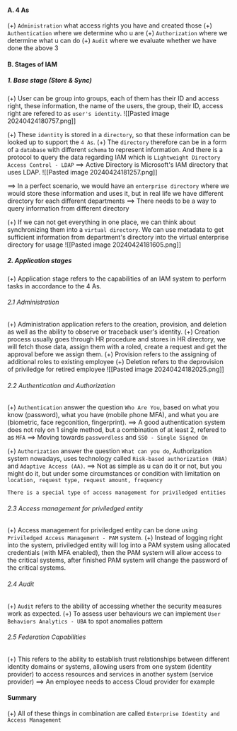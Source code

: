#### A. 4 As
(+) `Administration` what access rights you have and created those
(+) `Authentication` where we determine who u are
(+) `Authorization` where we determine what u can do
(+) `Audit` where we evaluate whether we have done the above 3

#### B. Stages of IAM
##### 1. Base stage (Store & Sync)
(+) User can be group into groups, each of them has their ID and access right, these information, the name of the users, the group, their ID, access right are refered to as `user's identity`.
![[Pasted image 20240424180757.png]]

(+) These `identity` is stored in a `directory`, so that these information can be looked up to support the `4 As`.
(+) The `directory` therefore can be in a form of a `database` with different `schema` to represent information. And there is a protocol to query the data regarding IAM which is `Lightweight Directory Access Control - LDAP`
==> Active Directory is Microsoft's IAM directory that uses LDAP.
![[Pasted image 20240424181257.png]]

==> In a perfect scenario, we would have an `enterprise directory` where we would store these information and uses it, but in real life we have different directory for each different departments ==> There needs to be a way to query information from different directory

(+) If we can not get everything in one place, we can think about synchronizing them into a `virtual directory`. We can use metadata to get sufficient information from department's directory into the virtual enterprise directory for usage
![[Pasted image 20240424181605.png]]

##### 2. Application stages
(+) Application stage refers to the capabilities of an IAM system to perform tasks in accordance to the 4 As.

###### 2.1 Administration
(+) Administration application refers to the creation, provision, and deletion as well as the ability to observe or traceback user's identity.
(+) Creation process usually goes through HR procedure and stores in HR directory, we will fetch those data, assign them with a roled, create a request and get the approval before we assign them.
(+) Provision refers to the assigning of additional roles to existing employee
(+) Deletion refers to the deprovision of priviledge for retired employee
![[Pasted image 20240424182025.png]]

###### 2.2 Authentication and Authorization
(+) `Authentication` answer the question `Who Are You`, based on what you know (password), what you have (mobile phone MFA), and what you are (biometric, face regconition, fingerprint).
==> A good authentication system does not rely on 1 single method, but a combination of at least 2, refered to as `MFA`
==> Moving towards `passwordless` and `SSO - Single Signed On`

(+) `Authorization` answer the question `What can you do`, Authorization system nowadays, uses technology called `Risk-based authorization (RBA)` and `Adaptive Access (AA)`.
==> Not as simple as u can do it or not, but you might do it, but under some circumstances or condition with limitation on `location, request type, request amount, frequency`

`There is a special type of access management for priviledged entities`

###### 2.3 Access management for priviledged entity
(+) Access management for priviledged entity can be done using `Priviledged Access Management - PAM` system. 
(+) Instead of logging right into the system, priviledged entity will log into a PAM system using allocated credentials (with MFA enabled), then the PAM system will allow access to the critical systems, after finished PAM system will change the password of the critical systems.

###### 2.4 Audit
(+) `Audit` refers to the ability of accessing whether the security measures work as expected.
(+) To assess user behaviours we can implement `User Behaviors Analytics - UBA` to spot anomalies pattern

###### 2.5 Federation Capabilities
(+) This refers to the ability to establish trust relationships between different identity domains or systems, allowing users from one system (identity provider) to access resources and services in another system (service provider)
==> An employee needs to access Cloud provider for example
#### Summary
(+) All of these things in combination are called `Enterprise Identity and Access Management`